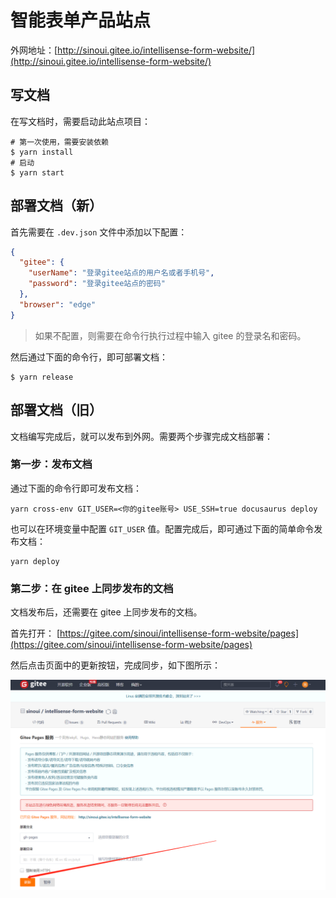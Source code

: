 # 智能表单产品站点

外网地址：[http://sinoui.gitee.io/intellisense-form-website/](http://sinoui.gitee.io/intellisense-form-website/)

## 写文档

在写文档时，需要启动此站点项目：

```shell
# 第一次使用，需要安装依赖
$ yarn install
# 启动
$ yarn start
```

## 部署文档（新）

首先需要在 `.dev.json` 文件中添加以下配置：

```json
{
  "gitee": {
    "userName": "登录gitee站点的用户名或者手机号",
    "password": "登录gitee站点的密码"
  },
  "browser": "edge"
}
```

> 如果不配置，则需要在命令行执行过程中输入 gitee 的登录名和密码。

然后通过下面的命令行，即可部署文档：

```shell
$ yarn release
```

## 部署文档（旧）

文档编写完成后，就可以发布到外网。需要两个步骤完成文档部署：

### 第一步：发布文档

通过下面的命令行即可发布文档：

```shell
yarn cross-env GIT_USER=<你的gitee账号> USE_SSH=true docusaurus deploy
```

也可以在环境变量中配置 `GIT_USER` 值。配置完成后，即可通过下面的简单命令发布文档：

```shell
yarn deploy
```

### 第二步：在 gitee 上同步发布的文档

文档发布后，还需要在 gitee 上同步发布的文档。

首先打开： [https://gitee.com/sinoui/intellisense-form-website/pages](https://gitee.com/sinoui/intellisense-form-website/pages)

然后点击页面中的更新按钮，完成同步，如下图所示：

![同步发布的文档](images/update-page.png)
